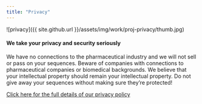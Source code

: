 ```yaml
---
title: "Privacy"
---
```


![privacy]({{ site.github.url }}/assets/img/work/proj-privacy/thumb.jpg)

#### We take your privacy and security seriously
We have no connections to the pharmaceutical industry and
we will not sell or pass on your sequences. Beware of companies with connections
to pharmaceutical companies or biomedical backgrounds. We believe that your
intellectual property should remain your intellectual property. Do not give away
your sequences without making sure they’re protected!

[Click here for the full details of our privacy policy](...)
